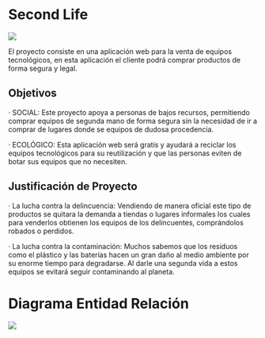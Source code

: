 # Second Life

![](https://i.ibb.co/NCTjMms/logo-icon.png)

El proyecto consiste en una aplicación web para la venta de equipos tecnológicos, en esta aplicación el cliente podrá comprar productos de forma segura y legal.

## Objetivos

· SOCIAL: Este proyecto apoya a personas de bajos recursos, permitiendo comprar equipos de segunda mano de forma segura sin la necesidad de ir a comprar de lugares donde se equipos de dudosa procedencia.

· ECOLÓGICO: Esta aplicación web será gratis y ayudará a reciclar los equipos tecnológicos para su reutilización y que las personas eviten de botar sus equipos que no necesiten.

## Justificación de Proyecto

· La lucha contra la delincuencia: Vendiendo de manera oficial este tipo de productos se quitara la demanda a tiendas o lugares informales los cuales para venderlos obtienen los equipos de los delincuentes, comprándolos robados o perdidos. 

· La lucha contra la contaminación: Muchos sabemos que los residuos como el plástico y las baterías hacen un gran daño al medio ambiente por su enorme tiempo para degradarse. Al darle una segunda vida a estos equipos se evitará seguir contaminando al planeta. 


# Diagrama Entidad Relación
![](https://i.ibb.co/8gwSgYB/bd.png)




